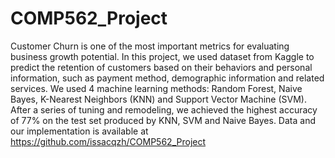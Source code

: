 # COMP562_Project

Customer Churn is one of the most important metrics for evaluating business growth potential. In this project, we used dataset from Kaggle to predict the retention of customers based on their behaviors and personal information, such as payment method, demographic information and related services. We used 4 machine learning methods: Random Forest, Naive Bayes, K-Nearest Neighbors (KNN) and Support Vector Machine (SVM). After a series of tuning and remodeling, we achieved the highest accuracy of 77% on the test set produced by KNN, SVM and Naive Bayes. Data and our implementation is available at https://github.com/issacqzh/COMP562_Project
